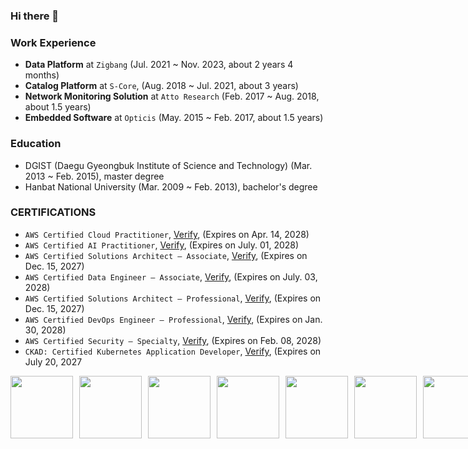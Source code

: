 ### Hi there 👋

<!--
**lucaseo90/lucaseo90** is a ✨ _special_ ✨ repository because its `README.md` (this file) appears on your GitHub profile.

Here are some ideas to get you started:

- 🔭 I’m currently working on ...
- 🌱 I’m currently learning ...
- 👯 I’m looking to collaborate on ...
- 🤔 I’m looking for help with ...
- 💬 Ask me about ...
- 📫 How to reach me: ...
- 😄 Pronouns: ...
- ⚡ Fun fact: ...
-->

### Work Experience

- **Data Platform** at `Zigbang` (Jul. 2021 ~ Nov. 2023, about 2 years 4 months) 
- **Catalog Platform** at `S-Core`, (Aug. 2018 ~ Jul. 2021, about 3 years)
- **Network Monitoring Solution** at `Atto Research` (Feb. 2017 ~ Aug. 2018, about 1.5 years)
- **Embedded Software** at `Opticis` (May. 2015 ~ Feb. 2017, about 1.5 years)

### Education

- DGIST (Daegu Gyeongbuk Institute of Science and Technology) (Mar. 2013 ~ Feb. 2015), master degree
- Hanbat National University (Mar. 2009 ~ Feb. 2013), bachelor's degree

### CERTIFICATIONS

- `AWS Certified Cloud Practitioner`, [Verify](https://www.credly.com/badges/fda7ce87-d22d-4411-ae5c-f65f1e24ad0a), (Expires on Apr. 14, 2028)
- `AWS Certified AI Practitioner`, [Verify](https://www.credly.com/badges/b349b470-61a4-448b-af48-c1a71a8c126f), (Expires on July. 01, 2028)
- `AWS Certified Solutions Architect – Associate`, [Verify](https://www.credly.com/badges/b493f1db-dd3b-47b6-8fa6-76f67c425db3), (Expires on Dec. 15, 2027)
- `AWS Certified Data Engineer – Associate`, [Verify](https://www.credly.com/badges/f6b9a919-2882-4cee-9d24-c0c918cbf19b), (Expires on July. 03, 2028)
- `AWS Certified Solutions Architect – Professional`, [Verify](https://www.credly.com/badges/e800c4b8-b5f7-4a35-9373-aae58ffb2763), (Expires on Dec. 15, 2027)
- `AWS Certified DevOps Engineer – Professional`, [Verify](https://www.credly.com/badges/670eaa9e-d72e-4a2d-9560-ac671dc808b9), (Expires on Jan. 30, 2028)
- `AWS Certified Security – Specialty`, [Verify](https://www.credly.com/badges/f5c7694d-827e-4319-824b-8ec28db23460), (Expires on Feb. 08, 2028)
- `CKAD: Certified Kubernetes Application Developer`, [Verify](https://www.credly.com/badges/b64c734d-d55f-4588-a906-247f4d838b9f), (Expires on July 20, 2027

<div style="display: flex; align-items: center; gap: 10px;">
    <img src="https://images.credly.com/size/680x680/images/00634f82-b07f-4bbd-a6bb-53de397fc3a6/image.png" width="100" height="100" />
    <img src="https://images.credly.com/size/680x680/images/4d4693bb-530e-4bca-9327-de07f3aa2348/image.png" width="100" height="100" />
    <img src="https://images.credly.com/size/680x680/images/0e284c3f-5164-4b21-8660-0d84737941bc/image.png" width="100" height="100" />
    <img src="https://images.credly.com/size/680x680/images/e5c85d7f-4e50-431e-b5af-fa9d9b0596e7/image.png" width="100" height="100" />
    <img src="https://images.credly.com/size/680x680/images/2d84e428-9078-49b6-a804-13c15383d0de/image.png" width="100" height="100" />
    <img src="https://images.credly.com/size/680x680/images/bd31ef42-d460-493e-8503-39592aaf0458/image.png" width="100" height="100" />
    <img src="https://images.credly.com/size/680x680/images/53acdae5-d69f-4dda-b650-d02ed7a50dd7/image.png" width="100" height="100" />
    <img src="https://images.credly.com/size/680x680/images/cc8adc83-1dc6-4d57-8e20-22171247e052/blob" width="100" height="100" />
</div>
